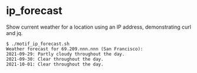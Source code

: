# ip_forecast
Show current weather for a location using an IP address, demonstrating curl and jq.
```
$ ./motif_ip_forecast.sh
Weather forecast for 69.209.nnn.nnn (San Francisco):
2021-09-29: Partly cloudy throughout the day.
2021-09-30: Clear throughout the day.
2021-10-01: Clear throughout the day.
```

